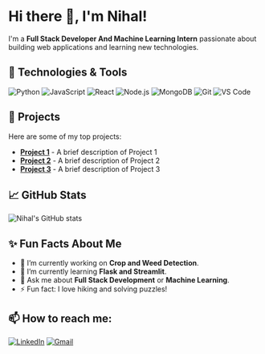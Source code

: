 
# Hi there 👋, I'm Nihal!

I'm a **Full Stack Developer And Machine Learning Intern** passionate about building web applications and learning new technologies.

## 🔧 Technologies & Tools
![Python](https://img.shields.io/badge/-Python-333333?style=flat&logo=python)
![JavaScript](https://img.shields.io/badge/-JavaScript-333333?style=flat&logo=javascript)
![React](https://img.shields.io/badge/-React-333333?style=flat&logo=react)
![Node.js](https://img.shields.io/badge/-Node.js-333333?style=flat&logo=node.js)
![MongoDB](https://img.shields.io/badge/-MongoDB-333333?style=flat&logo=mongodb)
![Git](https://img.shields.io/badge/-Git-333333?style=flat&logo=git)
![VS Code](https://img.shields.io/badge/-VS_Code-333333?style=flat&logo=visual-studio-code)

## 🚀 Projects
Here are some of my top projects:

- [**Project 1**](https://github.com/your-username/project1) - A brief description of Project 1
- [**Project 2**](https://github.com/your-username/project2) - A brief description of Project 2
- [**Project 3**](https://github.com/your-username/project3) - A brief description of Project 3

## 📈 GitHub Stats
![Nihal's GitHub stats](https://github-readme-stats.vercel.app/api?username=your-username&show_icons=true&theme=radical)

## ✨ Fun Facts About Me
- 🔭 I’m currently working on **Crop and Weed Detection**.
- 🌱 I’m currently learning **Flask and Streamlit**.
- 💬 Ask me about **Full Stack Development** or **Machine Learning**.
- ⚡ Fun fact: I love hiking and solving puzzles!

## 📫 How to reach me:
[![LinkedIn](https://img.shields.io/badge/-LinkedIn-blue?style=flat-square&logo=Linkedin&logoColor=white&link=https://www.linkedin.com/in/yourprofile)](https://www.linkedin.com/in/yourprofile)
[![Gmail](https://img.shields.io/badge/-Gmail-red?style=flat-square&logo=Gmail&logoColor=white&link=mailto:your-email@gmail.com)](mailto:your-email@gmail.com)

